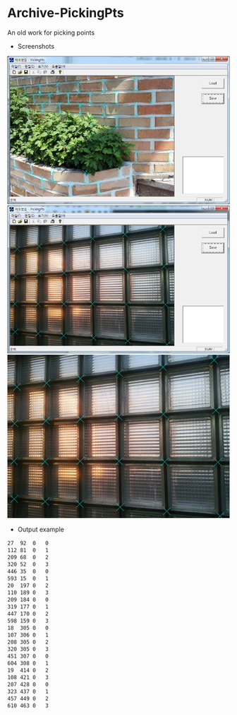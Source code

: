 # Archive-PickingPts
An old work for picking points


* Screenshots
<img src='screenshots/pick.png' />

<img src='screenshots/window1.png' />

<img src='screenshots/window1_img.png' />


* Output example

```
27	92	0	0
112	81	0	1
209	68	0	2
320	52	0	3
446	35	0	0
593	15	0	1
20	197	0	2
110	189	0	3
209	184	0	0
319	177	0	1
447	170	0	2
598	159	0	3
18	305	0	0
107	306	0	1
208	305	0	2
320	305	0	3
451	307	0	0
604	308	0	1
19	414	0	2
108	421	0	3
207	428	0	0
323	437	0	1
457	449	0	2
610	463	0	3
```